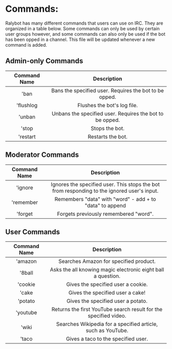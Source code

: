 Commands:
=========

Ralybot has many different commands that users can use on IRC. They are organized in a table below. Some commands can
only be used by certain user groups however, and some commands can also only be used if the bot has been opped in a channel. This file will be updated whenever a new command is added.

Admin-only Commands
-------
|Command Name| Description |
|:------:|:--------------------------------------:|
|'ban | Bans the specified user. Requires the bot to be opped. |
|'flushlog | Flushes the bot's log file. |
|'unban | Unbans the specified user. Requires the bot to be opped. |
|'stop | Stops the bot. |
|'restart | Restarts the bot. |

Moderator Commands
-------
|Command Name | Description |
|:------:|:--------------------------------------:|
|'ignore | Ignores the specified user. This stops the bot from responding to the ignored user's input.|
|'remember | Remembers "data" with "word" - add + to "data" to append |
|'forget | Forgets previously remembered "word". |


User Commands
-------
|Command Name | Description |
|:------:|:--------------------------------------:|
|'amazon | Searches Amazon for specified product. |
|'8ball | Asks the all knowing magic electronic eight ball a question.  |
|'cookie | Gives the specified user a cookie. |
|'cake | Gives the specified user a cake! |
|'potato | Gives the specified user a potato. |
|'youtube | Returns the first YouTube search result for the specified video. |
|'wiki | Searches Wikipedia for a specified article, such as YouTube. |
|'taco | Gives a taco to the specified user. |
